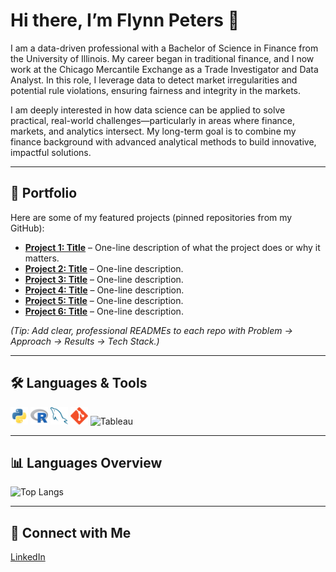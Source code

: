 # Hi there, I’m Flynn Peters 👋  

I am a data-driven professional with a Bachelor of Science in Finance from the University of Illinois. My career began in traditional finance, and I now work at the Chicago Mercantile Exchange as a Trade Investigator and Data Analyst. In this role, I leverage data to detect market irregularities and potential rule violations, ensuring fairness and integrity in the markets.  

I am deeply interested in how data science can be applied to solve practical, real-world challenges—particularly in areas where finance, markets, and analytics intersect. My long-term goal is to combine my finance background with advanced analytical methods to build innovative, impactful solutions.  

---

## 📂 Portfolio  

Here are some of my featured projects (pinned repositories from my GitHub):  

<!-- Replace the repo names below with your actual pinned repos -->
- [**Project 1: Title**](https://github.com/FlynnPeters15/REPO1) – One-line description of what the project does or why it matters.  
- [**Project 2: Title**](https://github.com/FlynnPeters15/REPO2) – One-line description.  
- [**Project 3: Title**](https://github.com/FlynnPeters15/REPO3) – One-line description.  
- [**Project 4: Title**](https://github.com/FlynnPeters15/REPO4) – One-line description.  
- [**Project 5: Title**](https://github.com/FlynnPeters15/REPO5) – One-line description.  
- [**Project 6: Title**](https://github.com/FlynnPeters15/REPO6) – One-line description.  

*(Tip: Add clear, professional READMEs to each repo with Problem → Approach → Results → Tech Stack.)*

---

## 🛠️ Languages & Tools  

<!-- Add/remove icons from devicon.dev as needed -->
<img alt="Python" height="28" src="https://raw.githubusercontent.com/devicons/devicon/master/icons/python/python-original.svg">
<img alt="R" height="28" src="https://raw.githubusercontent.com/devicons/devicon/master/icons/r/r-original.svg">
<img alt="SQL" height="28" src="https://raw.githubusercontent.com/devicons/devicon/master/icons/mysql/mysql-original.svg">
<img alt="Git" height="28" src="https://raw.githubusercontent.com/devicons/devicon/master/icons/git/git-original.svg">
<img alt="Tableau" height="28" src="https://raw.githubusercontent.com/devicons/devicon/master/icons/tableau/tableau-original.svg">

---

## 📊 Languages Overview  

![Top Langs](https://github-readme-stats.vercel.app/api/top-langs/?username=FlynnPeters15&layout=compact)

---

## 🤝 Connect with Me  

[LinkedIn](https://www.linkedin.com/in/flynn-peters-a3960a1b2/)  
